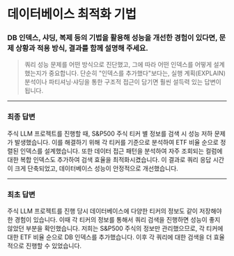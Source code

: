 # 데이터베이스 최적화 기법

### DB 인덱스, 샤딩, 복제 등의 기법을 활용해 성능을 개선한 경험이 있다면, 문제 상황과 적용 방식, 결과를 함께 설명해 주세요.

> 쿼리 성능 문제를 어떤 방식으로 진단했고, 그에 따라 어떤 인덱스를 어떻게 설계했는지가 중요합니다. 단순히 "인덱스를 추가했다"보다는, 실행 계획(EXPLAIN) 분석이나 파티셔닝·샤딩을 통한 구조적 접근이 담기면 훨씬 설득력 있는 답변이 됩니다.
---
### 최종 답변

주식 LLM 프로젝트를 진행할 때, S&P500 주식 티커 별 정보를 검색 시 성능 저하 문제가 발생했습니다.
이를 해결하기 위해 각 티커를 기준으로 분석하여 ETF 비율 순으로 정렬된 인덱스를 설계했습니다.
또한 데이터 접근 패턴을 분석하여 자주 조회되는 컬럼에 대한 복합 인덱스도 추가하여 검색 효율을 최적화시켰습니다.
이 결과로 쿼리 응답 시간이 크게 단축되었고, 데이터베이스 성능이 안정적으로 개선했습니다.

---
### 최초 답변

주식 LLM 프로젝트를 진행 당시 데이터베이스에 다양한 티커의 정보도 같이 저장해야한 경험이 있습니다.
이때 각 티커의 정보를 통해서 쿼리 검색을 진행하면 성능이 좋지 않았던 부분을 확인했습니다.
저희는 S&P500 주식의 정보만 관리했으므로, 각 티커에 대한 ETF 비율 순으로 DB 인덱스를 추가했습니다.
이후 각 쿼리에 대한 검색을 더 효율적으로 진행할 수 있었습니다.
